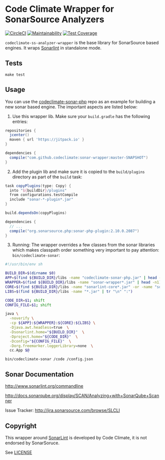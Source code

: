 # Code Climate Wrapper for SonarSource Analyzers

[![CircleCI](https://circleci.com/gh/codeclimate/codeclimate-ss-analyzer-wrapper.svg?style=svg)](https://circleci.com/gh/codeclimate/codeclimate-ss-analyzer-wrapper)
[![Maintainability](https://api.codeclimate.com/v1/badges/fcbade685d34b8dbb648/maintainability)](https://codeclimate.com/github/codeclimate/sonar-wrapper/maintainability)
[![Test Coverage](https://api.codeclimate.com/v1/badges/fcbade685d34b8dbb648/test_coverage)](https://codeclimate.com/github/codeclimate/sonar-wrapper/test_coverage)

`codeclimate-ss-analyzer-wrapper` is the base library for SonarSource based engines.
It wraps [Sonarlint](http://www.sonarlint.org) in standalone mode.

## Tests
```
make test
```

## Usage

You can use the [codeclimate-sonar-php](https://github.com/codeclimate/codeclimate-sonar-php) repo as an example for building a new sonar based engine.
The important aspects are listed below:

1. Use this wrapper lib. Make sure your `build.gradle` has the following entries:
```groovy
repositories {
  jcenter()
  maven { url 'https://jitpack.io' }
}

dependencies {
  compile("com.github.codeclimate:sonar-wrapper:master-SNAPSHOT")
}
```
2.  Add the plugin lib and make sure it is copied to the `build/plugins` directory as part of the `build` task:
```groovy
task copyPlugins(type: Copy) {
  into "${buildDir}/plugins"
  from configurations.testCompile
  include "sonar-*-plugin*.jar"
}

build.dependsOn(copyPlugins)

dependencies {
  // ...
  compile("org.sonarsource.php:sonar-php-plugin:2.10.0.2087")
}
```
3. Running: The wrapper overrides a few classes from the sonar libraries which makes classpath order something very important to pay attention:
`bin/codeclimate-sonar`:
```sh
#!/usr/bin/env sh

BUILD_DIR=$(dirname $0)
APP=$(find ${BUILD_DIR}/libs -name "codeclimate-sonar-php.jar" | head -n1)
WRAPPER=$(find ${BUILD_DIR}/libs -name "sonar-wrapper*.jar" | head -n1)
CORE=$(find ${BUILD_DIR}/libs -name "sonarlint-core*.jar" -or -name "sonarlint-client-api*.jar" | tr "\n" ":")
LIBS=$(find ${BUILD_DIR}/libs -name "*.jar" | tr "\n" ":")

CODE_DIR=$1; shift
CONFIG_FILE=$1; shift

java \
  -noverify \
  -cp ${APP}:${WRAPPER}:${CORE}:${LIBS} \
  -Djava.awt.headless=true  \
  -Dsonarlint.home="${BUILD_DIR}"  \
  -Dproject.home="${CODE_DIR}"  \
  -Dconfig="${CONFIG_FILE}"  \
  -Dorg.freemarker.loggerLibrary=none  \
  cc.App $@
```
`bin/codeclimate-sonar /code /config.json`

## Sonar Documentation

http://www.sonarlint.org/commandline

http://docs.sonarqube.org/display/SCAN/Analyzing+with+SonarQube+Scanner

Issue Tracker: http://jira.sonarsource.com/browse/SLCLI

## Copyright

This wrapper around [SonarLint](http://www.sonarlint.org/commandline) is developed by Code Climate, it is not endorsed by SonarSoruce.

See [LICENSE](LICENSE)
